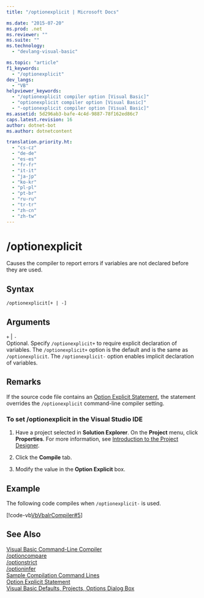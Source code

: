 ```yaml
---
title: "/optionexplicit | Microsoft Docs"

ms.date: "2015-07-20"
ms.prod: .net
ms.reviewer: ""
ms.suite: ""
ms.technology: 
  - "devlang-visual-basic"

ms.topic: "article"
f1_keywords: 
  - "/optionexplicit"
dev_langs: 
  - "VB"
helpviewer_keywords: 
  - "/optionexplicit compiler option [Visual Basic]"
  - "optionexplicit compiler option [Visual Basic]"
  - "-optionexplicit compiler option [Visual Basic]"
ms.assetid: 5d296ab3-bafe-4c4d-9887-78f162ed86c7
caps.latest.revision: 16
author: dotnet-bot
ms.author: dotnetcontent

translation.priority.ht: 
  - "cs-cz"
  - "de-de"
  - "es-es"
  - "fr-fr"
  - "it-it"
  - "ja-jp"
  - "ko-kr"
  - "pl-pl"
  - "pt-br"
  - "ru-ru"
  - "tr-tr"
  - "zh-cn"
  - "zh-tw"
---
```

# /optionexplicit
Causes the compiler to report errors if variables are not declared before they are used.  
  
## Syntax  
  
```  
/optionexplicit[+ | -]  
```  
  
## Arguments  
 `+` &#124; `-`  
 Optional. Specify `/optionexplicit+` to require explicit declaration of variables. The `/optionexplicit+` option is the default and is the same as `/optionexplicit`. The `/optionexplicit-` option enables implicit declaration of variables.  
  
## Remarks  
 If the source code file contains an [Option Explicit Statement](../../../visual-basic/language-reference/statements/option-explicit-statement.md), the statement overrides the `/optionexplicit` command-line compiler setting.  
  
### To set /optionexplicit in the Visual Studio IDE  
  
1.  Have a project selected in **Solution Explorer**. On the **Project** menu, click **Properties**. For more information, see [Introduction to the Project Designer](http://msdn.microsoft.com/en-us/898dd854-c98d-430c-ba1b-a913ce3c73d7).  
  
2.  Click the **Compile** tab.  
  
3.  Modify the value in the **Option Explicit** box.  
  
## Example  
 The following code compiles when `/optionexplicit-` is used.  
  
 [!code-vb[VbVbalrCompiler#5](../../../visual-basic/reference/command-line-compiler/codesnippet/VisualBasic/optionexplicit_1.vb)]  
  
## See Also  
 [Visual Basic Command-Line Compiler](../../../visual-basic/reference/command-line-compiler/index.md)   
 [/optioncompare](../../../visual-basic/reference/command-line-compiler/optioncompare.md)   
 [/optionstrict](../../../visual-basic/reference/command-line-compiler/optionstrict.md)   
 [/optioninfer](../../../visual-basic/reference/command-line-compiler/optioninfer.md)   
 [Sample Compilation Command Lines](../../../visual-basic/reference/command-line-compiler/sample-compilation-command-lines.md)   
 [Option Explicit Statement](../../../visual-basic/language-reference/statements/option-explicit-statement.md)   
 [Visual Basic Defaults, Projects, Options Dialog Box](/visualstudio/ide/reference/visual-basic-defaults-projects-options-dialog-box)